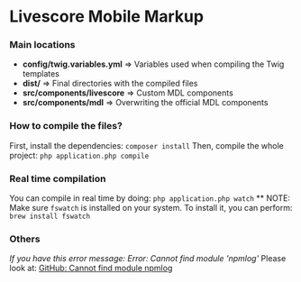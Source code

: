 # Livescore Mobile Markup

### Main locations

* **config/twig.variables.yml** => Variables used when compiling the Twig templates
* **dist/** => Final directories with the compiled files
* **src/components/livescore** => Custom MDL components
* **src/components/mdl** => Overwriting the official MDL components

### How to compile the files?
First, install the dependencies: `composer install`
Then, compile the whole project: `php application.php compile`

### Real time compilation
You can compile in real time by doing: `php application.php watch`
** NOTE: Make sure `fswatch` is installed on your system.
To install it, you can perform: `brew install fswatch` 

### Others
 
*If you have this error message: Error: Cannot find module 'npmlog'*
Please look at: [GitHub: Cannot find module npmlog](https://github.com/tj/n/issues/101)
